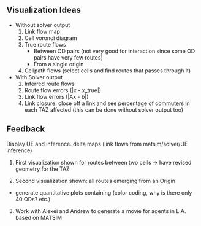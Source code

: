 Visualization Ideas
-------------------

* Without solver output
    1. Link flow map
    2. Cell voronoi diagram
    3. True route flows
        - Between OD pairs (not very good for interaction since some OD pairs
          have very few routes)
        - From a single origin
    4. Cellpath flows (select cells and find routes that passes through it)
* With Solver output
    1. Inferred route flows
    2. Route flow errors (|x - x_true|)
    3. Link flow errors (|Ax - b|)
    4. Link closure: close off a link and see percentage of commuters in each
       TAZ affected (this can be done without solver output too)


Feedback
--------
Display UE and inference.
delta maps (link flows from matsim/solver/UE inference)


1. First visualization shown for routes between two cells
-> have revised geometry for the TAZ

2. Second visualization shown: all routes emerging from an Origin
- generate quantitative plots containing (color coding, why is there only 40 ODs? etc.)

3. Work with Alexei and Andrew to generate a movie for agents in L.A. based on MATSIM
